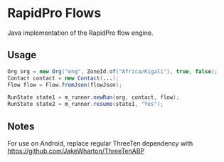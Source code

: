 RapidPro Flows
==============

Java implementation of the RapidPro flow engine.

Usage
-----

```java
Org org = new Org("eng", ZoneId.of("Africa/Kigali"), true, false);
Contact contact = new Contact(...);
Flow flow = Flow.fromJson(flowJson);

RunState state1 = m_runner.newRun(org, contact, flow);
RunState state2 = m_runner.resume(state1, "Yes");
```

Notes
-----

For use on Android, replace regular ThreeTen dependency with https://github.com/JakeWharton/ThreeTenABP